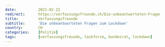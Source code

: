 ```yaml
---
date:          2021-02-22
redirect:      https://verfassungsfreunde.ch/Die-unbeantworteten-Fragen-zum-Lockdown
title:         Verfassungsfreunde
subtitle:      'Die unbeantworteten Fragen zum Lockdown'
country:       CH
categories:    [Politik]
tags:          [verfassungsfreunde, taskforce, bundesrat, lockdown]
---
```

